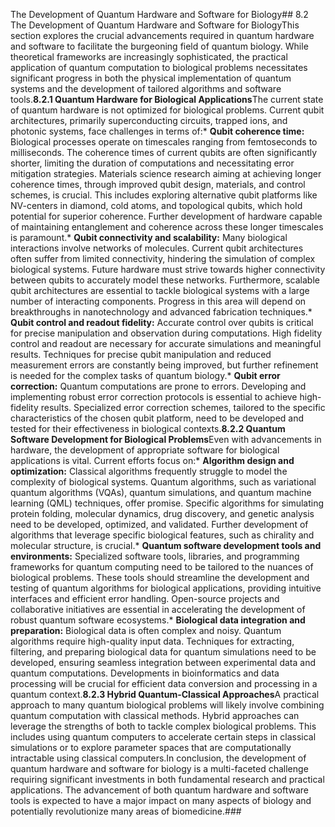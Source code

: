 The Development of Quantum Hardware and Software for Biology## 8.2 The Development of Quantum Hardware and Software for BiologyThis section explores the crucial advancements required in quantum hardware and software to facilitate the burgeoning field of quantum biology.  While theoretical frameworks are increasingly sophisticated, the practical application of quantum computation to biological problems necessitates significant progress in both the physical implementation of quantum systems and the development of tailored algorithms and software tools.**8.2.1 Quantum Hardware for Biological Applications**The current state of quantum hardware is not optimized for biological problems.  Current qubit architectures, primarily superconducting circuits, trapped ions, and photonic systems, face challenges in terms of:* **Qubit coherence time:**  Biological processes operate on timescales ranging from femtoseconds to milliseconds.  The coherence times of current qubits are often significantly shorter, limiting the duration of computations and necessitating error mitigation strategies.  Materials science research aiming at achieving longer coherence times, through improved qubit design, materials, and control schemes, is crucial. This includes exploring alternative qubit platforms like NV-centers in diamond, cold atoms, and topological qubits, which hold potential for superior coherence.  Further development of hardware capable of maintaining entanglement and coherence across these longer timescales is paramount.* **Qubit connectivity and scalability:**  Many biological interactions involve networks of molecules.  Current qubit architectures often suffer from limited connectivity, hindering the simulation of complex biological systems.  Future hardware must strive towards higher connectivity between qubits to accurately model these networks.  Furthermore, scalable qubit architectures are essential to tackle biological systems with a large number of interacting components.  Progress in this area will depend on breakthroughs in nanotechnology and advanced fabrication techniques.* **Qubit control and readout fidelity:**  Accurate control over qubits is critical for precise manipulation and observation during computations.  High fidelity control and readout are necessary for accurate simulations and meaningful results.  Techniques for precise qubit manipulation and reduced measurement errors are constantly being improved, but further refinement is needed for the complex tasks of quantum biology.* **Qubit error correction:**  Quantum computations are prone to errors.  Developing and implementing robust error correction protocols is essential to achieve high-fidelity results.  Specialized error correction schemes, tailored to the specific characteristics of the chosen qubit platform, need to be developed and tested for their effectiveness in biological contexts.**8.2.2 Quantum Software Development for Biological Problems**Even with advancements in hardware, the development of appropriate software for biological applications is vital.  Current efforts focus on:* **Algorithm design and optimization:**  Classical algorithms frequently struggle to model the complexity of biological systems.  Quantum algorithms, such as variational quantum algorithms (VQAs), quantum simulations, and quantum machine learning (QML) techniques, offer promise.  Specific algorithms for simulating protein folding, molecular dynamics, drug discovery, and genetic analysis need to be developed, optimized, and validated.  Further development of algorithms that leverage specific biological features, such as chirality and molecular structure, is crucial.* **Quantum software development tools and environments:**  Specialized software tools, libraries, and programming frameworks for quantum computing need to be tailored to the nuances of biological problems.  These tools should streamline the development and testing of quantum algorithms for biological applications, providing intuitive interfaces and efficient error handling.  Open-source projects and collaborative initiatives are essential in accelerating the development of robust quantum software ecosystems.* **Biological data integration and preparation:**  Biological data is often complex and noisy.  Quantum algorithms require high-quality input data.  Techniques for extracting, filtering, and preparing biological data for quantum simulations need to be developed, ensuring seamless integration between experimental data and quantum computations.  Developments in bioinformatics and data processing will be crucial for efficient data conversion and processing in a quantum context.**8.2.3 Hybrid Quantum-Classical Approaches**A practical approach to many quantum biological problems will likely involve combining quantum computation with classical methods.  Hybrid approaches can leverage the strengths of both to tackle complex biological problems.  This includes using quantum computers to accelerate certain steps in classical simulations or to explore parameter spaces that are computationally intractable using classical computers.In conclusion, the development of quantum hardware and software for biology is a multi-faceted challenge requiring significant investments in both fundamental research and practical applications. The advancement of both quantum hardware and software tools is expected to have a major impact on many aspects of biology and potentially revolutionize many areas of biomedicine.###